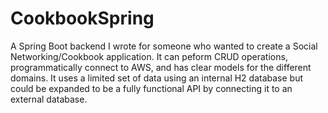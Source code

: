 # CookbookSpring
A Spring Boot backend I wrote for someone who wanted to create a Social Networking/Cookbook application. It can peform CRUD operations, programmatically connect to AWS, and has clear models for the different domains. It uses a limited set of data using an internal H2 database but could be expanded to be a fully functional API by connecting it to an external database.
